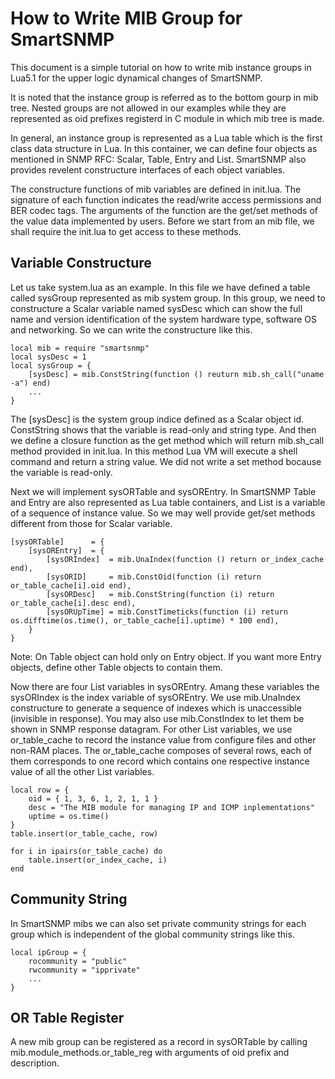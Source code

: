 How to Write MIB Group for SmartSNMP
====================================

  This document is a simple tutorial on how to write mib instance groups in
Lua5.1 for the upper logic dynamical changes of SmartSNMP.

  It is noted that the instance group is referred as to the bottom gourp in mib
tree. Nested groups are not allowed in our examples while they are represented
as oid prefixes registerd in C module in which mib tree is made.

  In general, an instance group is represented as a Lua table which is the first
class data structure in Lua. In this container, we can define four objects as
mentioned in SNMP RFC: Scalar, Table, Entry and List. SmartSNMP also provides
revelent constructure interfaces of each object variables.

  The constructure functions of mib variables are defined in init.lua. The
signature of each function indicates the read/write access permissions and BER
codec tags. The arguments of the function are the get/set methods of the value
data implemented by users. Before we start from an mib file, we shall require
the init.lua to get access to these methods.

Variable Constructure
---------------------

  Let us take system.lua as an example. In this file we have defined a table
called sysGroup represented as mib system group. In this group, we need to
constructure a Scalar variable named sysDesc which can show the full name and
version identification of the system hardware type, software OS and networking.
So we can write the constructure like this.

    local mib = require "smartsnmp"
    local sysDesc = 1
    local sysGroup = {
        [sysDesc] = mib.ConstString(function () reuturn mib.sh_call("uname -a") end)
        ...
    }

  The [sysDesc] is the system group indice defined as a Scalar object id.
ConstString shows that the variable is read-only and string type. And then we
define a closure function as the get method which will return mib.sh_call method
provided in init.lua. In this method Lua VM will execute a shell command and
return a string value. We did not write a set method bocause the variable is
read-only.

  Next we will implement sysORTable and sysOREntry. In SmartSNMP Table and Entry
are also represented as Lua table containers, and List is a variable of a sequence
of instance value. So we may well provide get/set methods different from those
for Scalar variable.

    [sysORTable]      = {
        [sysOREntry]  = {
            [sysORIndex]  = mib.UnaIndex(function () return or_index_cache end),
            [sysORID]     = mib.ConstOid(function (i) return or_table_cache[i].oid end),
            [sysORDesc]   = mib.ConstString(function (i) return or_table_cache[i].desc end),
            [sysORUpTime] = mib.ConstTimeticks(function (i) return os.difftime(os.time(), or_table_cache[i].uptime) * 100 end),
        }
    }

  Note: On Table object can hold only on Entry object. If you want more Entry
objects, define other Table objects to contain them.

  Now there are four List variables in sysOREntry. Amang these variables the
sysORIndex is the index variable of sysOREntry. We use mib.UnaIndex constructure
to generate a sequence of indexes which is unaccessible (invisible in response).
You may also use mib.ConstIndex to let them be shown in SNMP response datagram.
For other List variables, we use or_table_cache to record the instance value
from configure files and other non-RAM places. The or_table_cache composes of
several rows, each of them corresponds to one record which contains one
respective instance value of all the other List variables.

    local row = {
        oid = { 1, 3, 6, 1, 2, 1, 1 }
        desc = "The MIB module for managing IP and ICMP inplementations"
        uptime = os.time()
    }
    table.insert(or_table_cache, row)

    for i in ipairs(or_table_cache) do
        table.insert(or_index_cache, i)
    end

Community String
----------------

  In SmartSNMP mibs we can also set private community strings for each group
which is independent of the global community strings like this.

    local ipGroup = {
        rocommunity = "public"
        rwcommunity = "ipprivate"
        ...
    }

OR Table Register
-----------------

  A new mib group can be registered as a record in sysORTable by calling
mib.module_methods.or_table_reg with arguments of oid prefix and description.
